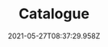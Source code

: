 ---
title: Catalogue
permalink: /catalogue/
date: 2021-05-27T08:37:29.958Z
show: true
layout: catalogue
---
